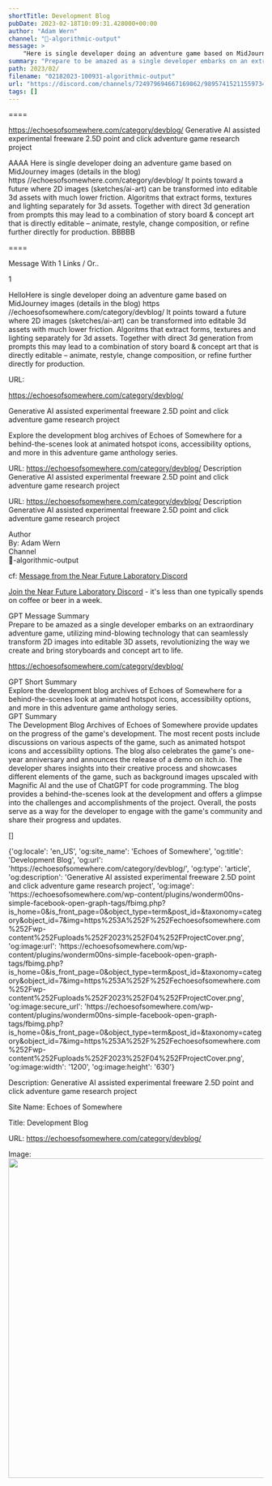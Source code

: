 ```yaml
---
shortTitle: Development Blog
pubDate: 2023-02-18T10:09:31.428000+00:00
author: "Adam Wern"
channel: "🎨-algorithmic-output"
message: >
    "Here is single developer doing an adventure game based on MidJourney images (details in the blog)   https //echoesofsomewhere.com/category/devblog/ It points toward a future where 2D images (sketches/ai-art) can be transformed into editable 3d assets with much lower friction. Algoritms that extract forms, textures and lighting separately for 3d assets. Together with direct 3d generation from prompts this may lead to a combination of story board & concept art that is directly editable – animate, restyle, change composition, or refine further directly for production."
summary: "Prepare to be amazed as a single developer embarks on an extraordinary adventure game, utilizing mind-blowing technology that can seamlessly transform 2D images into editable 3D assets, revolutionizing the way we create and bring storyboards and concept art to life."
path: 2023/02/
filename: "02182023-100931-algorithmic-output"
url: "https://discord.com/channels/724979694667169862/989574152115597342/1076445352519020564"
tags: []
---
```

====

https://echoesofsomewhere.com/category/devblog/
Generative AI assisted experimental freeware 2.5D point and click adventure game research project
<!-- 

 -->

AAAA Here is single developer doing an adventure game based on MidJourney images (details in the blog)  
https //echoesofsomewhere.com/category/devblog/
It points toward a future where 2D images (sketches/ai-art) can be transformed into editable 3d assets with much lower friction. Algoritms that extract forms, textures and lighting separately for 3d assets. Together with direct 3d generation from prompts this may lead to a combination of story board & concept art that is directly editable – animate, restyle, change composition, or refine further directly for production. BBBBB

====
<div class="metadata-title-header pt-3 pb-3 pl-2">Message  With 1 Links / Or..</div>    
<div class="human-content-container">  


<p>1</p>
<div style="font-family: var(--font-family-peak);">HelloHere is single developer doing an adventure game based on MidJourney images (details in the blog)  
https //echoesofsomewhere.com/category/devblog/
It points toward a future where 2D images (sketches/ai-art) can be transformed into editable 3d assets with much lower friction. Algoritms that extract forms, textures and lighting separately for 3d assets. Together with direct 3d generation from prompts this may lead to a combination of story board & concept art that is directly editable – animate, restyle, change composition, or refine further directly for production.</div>

URL: <p>https://echoesofsomewhere.com/category/devblog/</p>
<p>Generative AI assisted experimental freeware 2.5D point and click adventure game research project</p>  <!-- Example: Display each item in a paragraph -->
<p>Explore the development blog archives of Echoes of Somewhere for a behind-the-scenes look at animated hotspot icons, accessibility options, and more in this adventure game anthology series.</p>




URL: https://echoesofsomewhere.com/category/devblog/
Description Generative AI assisted experimental freeware 2.5D point and click adventure game research project

</div>

<div class="bg-blue-300 p-4 rounded-md mb-4">

URL: https://echoesofsomewhere.com/category/devblog/
Description Generative AI assisted experimental freeware 2.5D point and click adventure game research project

</div>

<div class="metadata-title-header pt-3 pb-3 pl-2">Author</div>    
<div class="bg-gray-200 p-4 rounded-md mb-4">   
By: Adam Wern
</div>

<div class="metadata-title-header pt-3 pb-3 pl-2">Channel</div>    
<div class="bg-gray-200 p-4 rounded-md mb-4">   
🎨-algorithmic-output</span>
</div>

cf: <a href="">Message from the Near Future Laboratory Discord</a>

<a href="">Join the Near Future Laboratory Discord</a> - it's less than one typically spends on coffee or beer in a week. 

<div class="metadata-title-header pt-3 pb-3 pl-2">GPT Message Summary</div>    
<div class="robot-content-container">
Prepare to be amazed as a single developer embarks on an extraordinary adventure game, utilizing mind-blowing technology that can seamlessly transform 2D images into editable 3D assets, revolutionizing the way we create and bring storyboards and concept art to life.
</div>
</div>


<a href="https://echoesofsomewhere.com/category/devblog/">https://echoesofsomewhere.com/category/devblog/</a><br/>

<div class="metadata-title-header pt-3 pb-3 pl-2">GPT Short Summary</div>
<div class="robot-content-container">
Explore the development blog archives of Echoes of Somewhere for a behind-the-scenes look at animated hotspot icons, accessibility options, and more in this adventure game anthology series.
</div>

<div class="metadata-title-header pt-3 pb-3 pl-2">GPT Summary</div>
<div class="robot-content-container">
The Development Blog Archives of Echoes of Somewhere provide updates on the progress of the game's development. The most recent posts include discussions on various aspects of the game, such as animated hotspot icons and accessibility options. The blog also celebrates the game's one-year anniversary and announces the release of a demo on itch.io. The developer shares insights into their creative process and showcases different elements of the game, such as background images upscaled with Magnific AI and the use of ChatGPT for code programming. The blog provides a behind-the-scenes look at the development and offers a glimpse into the challenges and accomplishments of the project. Overall, the posts serve as a way for the developer to engage with the game's community and share their progress and updates.
</div>

<!-- Summary:  The Echoes of Somewhere game has been in “active” development for a year . The game has now been released on itch.io and the demo has been released . -->

[]

<div class="bg-gray-400"> {'og:locale': 'en_US', 'og:site_name': 'Echoes of Somewhere', 'og:title': 'Development Blog', 'og:url': 'https://echoesofsomewhere.com/category/devblog/', 'og:type': 'article', 'og:description': 'Generative AI assisted experimental freeware 2.5D point and click adventure game research project', 'og:image': 'https://echoesofsomewhere.com/wp-content/plugins/wonderm00ns-simple-facebook-open-graph-tags/fbimg.php?is_home=0&is_front_page=0&object_type=term&post_id=&taxonomy=category&object_id=7&img=https%253A%252F%252Fechoesofsomewhere.com%252Fwp-content%252Fuploads%252F2023%252F04%252FProjectCover.png', 'og:image:url': 'https://echoesofsomewhere.com/wp-content/plugins/wonderm00ns-simple-facebook-open-graph-tags/fbimg.php?is_home=0&is_front_page=0&object_type=term&post_id=&taxonomy=category&object_id=7&img=https%253A%252F%252Fechoesofsomewhere.com%252Fwp-content%252Fuploads%252F2023%252F04%252FProjectCover.png', 'og:image:secure_url': 'https://echoesofsomewhere.com/wp-content/plugins/wonderm00ns-simple-facebook-open-graph-tags/fbimg.php?is_home=0&is_front_page=0&object_type=term&post_id=&taxonomy=category&object_id=7&img=https%253A%252F%252Fechoesofsomewhere.com%252Fwp-content%252Fuploads%252F2023%252F04%252FProjectCover.png', 'og:image:width': '1200', 'og:image:height': '630'} </div>

Description: Generative AI assisted experimental freeware 2.5D point and click adventure game research project

Site Name: Echoes of Somewhere

Title: Development Blog

URL: https://echoesofsomewhere.com/category/devblog/

Image: <img src="https://echoesofsomewhere.com/wp-content/plugins/wonderm00ns-simple-facebook-open-graph-tags/fbimg.php?is_home=0&is_front_page=0&object_type=term&post_id=&taxonomy=category&object_id=7&img=https%253A%252F%252Fechoesofsomewhere.com%252Fwp-content%252Fuploads%252F2023%252F04%252FProjectCover.png" width="1200" height="630"/>


